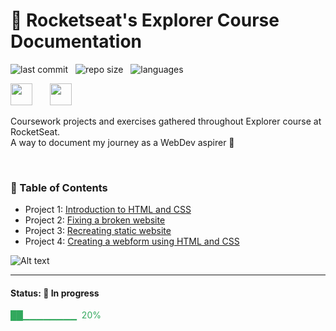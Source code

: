# 🚀 Rocketseat's Explorer Course Documentation

![last commit](https://img.shields.io/github/last-commit/MatheusBerg/rocketseat-explorer?color=blue 'last commit') &nbsp; ![repo size](https://img.shields.io/github/repo-size/MatheusBerg/rocketseat-explorer?color=green 'repo size') &nbsp; ![languages](https://img.shields.io/github/languages/count/MatheusBerg/rocketseat-explorer?color=orange 'languages') &nbsp; 
<br/>

<img src="https://www.rocketseat.com.br/_next/image?url=%2Fassets%2Flogos%2Frocketseat.svg&w=256&q=100" height="35">&nbsp;&nbsp;&nbsp;&nbsp;&nbsp;&nbsp; <img src="https://www.rocketseat.com.br/_next/image?url=%2Fassets%2Flogos%2Fexplorer.svg&w=256&q=75" height="35">&nbsp;

Coursework projects and exercises gathered throughout Explorer course at RocketSeat.  
A way to document my journey as a WebDev aspirer 🚀

<br/>

### 📌 Table of Contents

- Project 1: [Introduction to HTML and CSS](https://github.com/MatheusBerg/rocketseat-explorer/tree/main/Project-01)
- Project 2: [Fixing a broken website](https://github.com/MatheusBerg/rocketseat-explorer/tree/main/Project-02)
- Project 3: [Recreating static website](https://github.com/MatheusBerg/rocketseat-explorer/tree/main/Project-03)
- Project 4: [Creating a webform using HTML and CSS](https://github.com/MatheusBerg/rocketseat-explorer/tree/main/Project-04)

![Alt text](https://raw.githubusercontent.com/MatheusBerg/rocketseat-explorer/main/project_slide.gif "Slide Show - Screenshots from projects")

---
#### Status: 🚧 In progress

<p style="color:#32a85d"> ██▁▁▁▁▁▁▁▁ &nbsp;20% </p>
